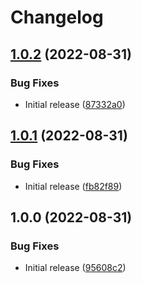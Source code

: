 # Changelog

## [1.0.2](https://github.com/navikt/bidrag-ui-common/compare/v1.0.1...v1.0.2) (2022-08-31)


### Bug Fixes

* Initial release ([87332a0](https://github.com/navikt/bidrag-ui-common/commit/87332a049bb281fea6e2ee2eb62551ea8d7dd0d8))

## [1.0.1](https://github.com/navikt/bidrag-ui-common/compare/v1.0.0...v1.0.1) (2022-08-31)


### Bug Fixes

* Initial release ([fb82f89](https://github.com/navikt/bidrag-ui-common/commit/fb82f89f109bfe121be41c1f9f3865c50aff20eb))

## 1.0.0 (2022-08-31)


### Bug Fixes

* Initial release ([95608c2](https://github.com/navikt/bidrag-ui-common/commit/95608c2461eba04203400195fa09dd8e8594ecdb))
